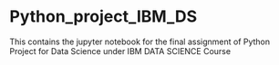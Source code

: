 # Python_project_IBM_DS
This contains the jupyter notebook for the final assignment of Python Project for Data Science under IBM DATA SCIENCE Course
